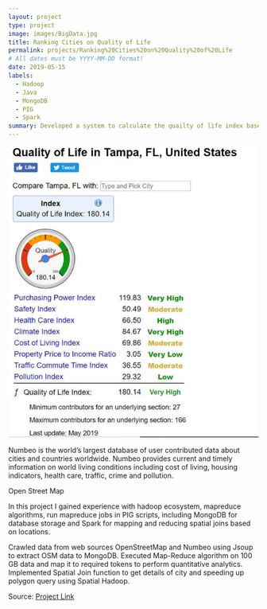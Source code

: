 ```yaml
---
layout: project
type: project
image: images/BigData.jpg
title: Ranking Cities on Quality of Life
permalink: projects/Ranking%20Cities%20on%20Quality%20of%20Life
# All dates must be YYYY-MM-DD format!
date: 2019-05-15
labels:
  - Hadoop
  - Java
  - MongoDB
  - PIG
  - Spark
summary: Developed a system to calculate the quailty of life index based on scraped data from Numbeo and OpenStreetMap to rank cities using MapReduce algoirthm.
---
```


<img class="ui medium right floated rounded image" src="../images/numbeno.jpg">

Numbeo is the world’s largest database of user contributed data about cities and countries worldwide. Numbeo provides current and timely information on world living conditions including cost of living, housing indicators, health care, traffic, crime and pollution.

Open Street Map 

In this project I gained experience with hadoop ecosystem, mapreduce algorithms, run mapreduce jobs in PIG scripts, including MongoDB for database storage and Spark for mapping and reducing spatial joins based on locations. 

Crawled data from web sources OpenStreetMap and Numbeo using Jsoup to extract OSM data to MongoDB. Executed Map-Reduce algorithm on 100 GB data and map it to required tokens to perform quantitative analytics. Implemented Spatial Join function to get details of city and speeding up polygon query using Spatial Hadoop.

 
Source: <a href="https://github.com/johailsherieff/Ranking_Quality_of_Life"><i class="large github icon"></i>Project Link</a>
